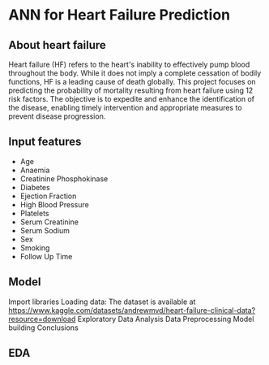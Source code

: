 # ANN for Heart Failure Prediction
## About heart failure
Heart failure (HF) refers to the heart's inability to effectively pump blood throughout the body. While it does not imply a complete cessation of bodily functions, HF is a leading cause of death globally. This project focuses on predicting the probability of mortality resulting from heart failure using 12 risk factors. The objective is to expedite and enhance the identification of the disease, enabling timely intervention and appropriate measures to prevent disease progression.

## Input features
- Age
- Anaemia
- Creatinine Phosphokinase
- Diabetes
- Ejection Fraction
- High Blood Pressure
- Platelets
- Serum Creatinine
- Serum Sodium
- Sex
- Smoking
- Follow Up Time
  
## Model
Import libraries
Loading data: The dataset is available at https://www.kaggle.com/datasets/andrewmvd/heart-failure-clinical-data?resource=download
Exploratory Data Analysis
Data Preprocessing
Model building
Conclusions

## EDA
